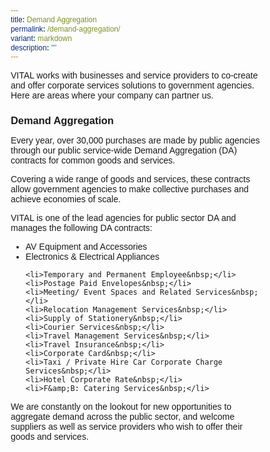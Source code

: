 ```yaml
---
title: Demand Aggregation
permalink: /demand-aggregation/
variant: markdown
description: ""
---
```

<style>
	*{
	margin: 0;
	padding: 0;
	box-sizing: border-box;
	font-family: Arial, Helvetica, sans-serif;
	}
</style>

VITAL works with businesses and service providers to co-create and offer corporate services solutions to government agencies. Here are areas where your company can partner us.

### Demand Aggregation

Every year, over 30,000 purchases are made by public agencies through our public service-wide Demand Aggregation (DA) contracts for common goods and services. 

Covering a wide range of goods and services, these contracts allow government agencies to make collective purchases and achieve economies of scale.

VITAL is one of the lead agencies for public sector DA and manages the following DA contracts:

<ul>
    <li>AV Equipment and Accessories&nbsp;</li>
    <li>Electronics &amp; Electrical Appliances&nbsp;</li>
   
    <li>Temporary and Permanent Employee&nbsp;</li>
    <li>Postage Paid Envelopes&nbsp;</li>
    <li>Meeting/ Event Spaces and Related Services&nbsp;</li>
    <li>Relocation Management Services&nbsp;</li>
    <li>Supply of Stationery&nbsp;</li>
    <li>Courier Services&nbsp;</li>
    <li>Travel Management Services&nbsp;</li>
    <li>Travel Insurance&nbsp;</li>
    <li>Corporate Card&nbsp;</li>
    <li>Taxi / Private Hire Car Corporate Charge Services&nbsp;</li>
    <li>Hotel Corporate Rate&nbsp;</li>
    <li>F&amp;B: Catering Services&nbsp;</li>
</ul>

We are constantly on the lookout for new opportunities to aggregate demand across the public sector, and welcome suppliers as well as service providers who wish to offer their goods and services.